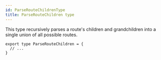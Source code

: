 ```yaml
---
id: ParseRouteChildrenType
title: ParseRouteChildren type
---
```


This type recursively parses a route's children and grandchildren into a single union of all possible routes.

```tsx
export type ParseRouteChildren = {
  // ...
}
```

